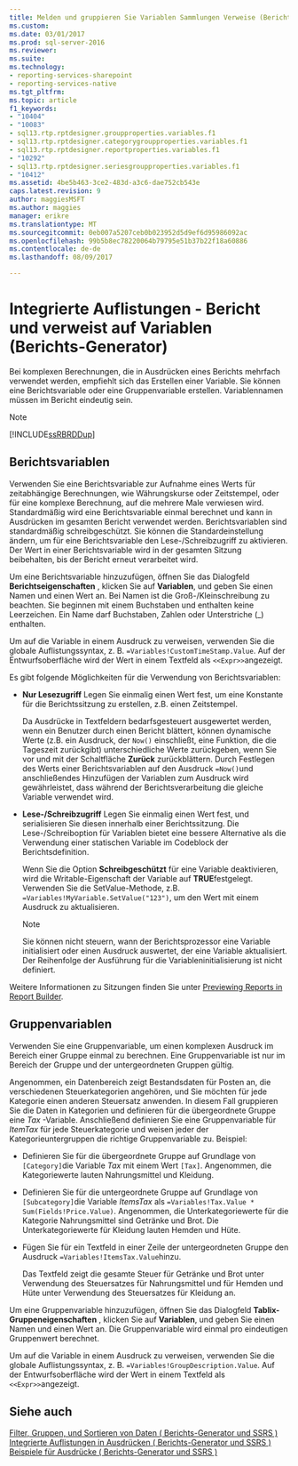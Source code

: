 ```yaml
---
title: Melden und gruppieren Sie Variablen Sammlungen Verweise (Berichts-Generator und SSRS) | Microsoft Docs
ms.custom: 
ms.date: 03/01/2017
ms.prod: sql-server-2016
ms.reviewer: 
ms.suite: 
ms.technology:
- reporting-services-sharepoint
- reporting-services-native
ms.tgt_pltfrm: 
ms.topic: article
f1_keywords:
- "10404"
- "10083"
- sql13.rtp.rptdesigner.groupproperties.variables.f1
- sql13.rtp.rptdesigner.categorygroupproperties.variables.f1
- sql13.rtp.rptdesigner.reportproperties.variables.f1
- "10292"
- sql13.rtp.rptdesigner.seriesgroupproperties.variables.f1
- "10412"
ms.assetid: 4be5b463-3ce2-483d-a3c6-dae752cb543e
caps.latest.revision: 9
author: maggiesMSFT
ms.author: maggies
manager: erikre
ms.translationtype: MT
ms.sourcegitcommit: 0eb007a5207ceb0b023952d5d9ef6d95986092ac
ms.openlocfilehash: 99b5b8ec78220064b79795e51b37b22f18a60886
ms.contentlocale: de-de
ms.lasthandoff: 08/09/2017

---
```

# <a name="built-in-collections---report-and-group-variables-references-report-builder"></a>Integrierte Auflistungen - Bericht und verweist auf Variablen (Berichts-Generator)
  Bei komplexen Berechnungen, die in Ausdrücken eines Berichts mehrfach verwendet werden, empfiehlt sich das Erstellen einer Variable. Sie können eine Berichtsvariable oder eine Gruppenvariable erstellen. Variablennamen müssen im Bericht eindeutig sein.  
  
> [!NOTE]  
>  [!INCLUDE[ssRBRDDup](../../includes/ssrbrddup-md.md)]  
  
## <a name="report-variables"></a>Berichtsvariablen  
 Verwenden Sie eine Berichtsvariable zur Aufnahme eines Werts für zeitabhängige Berechnungen, wie Währungskurse oder Zeitstempel, oder für eine komplexe Berechnung, auf die mehrere Male verwiesen wird. Standardmäßig wird eine Berichtsvariable einmal berechnet und kann in Ausdrücken im gesamten Bericht verwendet werden. Berichtsvariablen sind standardmäßig schreibgeschützt. Sie können die Standardeinstellung ändern, um für eine Berichtsvariable den Lese-/Schreibzugriff zu aktivieren. Der Wert in einer Berichtsvariable wird in der gesamten Sitzung beibehalten, bis der Bericht erneut verarbeitet wird.  
  
 Um eine Berichtsvariable hinzuzufügen, öffnen Sie das Dialogfeld **Berichtseigenschaften** , klicken Sie auf **Variablen**, und geben Sie einen Namen und einen Wert an. Bei Namen ist die Groß-/Kleinschreibung zu beachten. Sie beginnen mit einem Buchstaben und enthalten keine Leerzeichen. Ein Name darf Buchstaben, Zahlen oder Unterstriche (_) enthalten.  
  
 Um auf die Variable in einem Ausdruck zu verweisen, verwenden Sie die globale Auflistungssyntax, z. B. `=Variables!CustomTimeStamp.Value`. Auf der Entwurfsoberfläche wird der Wert in einem Textfeld als `<<Expr>>`angezeigt.  
  
 Es gibt folgende Möglichkeiten für die Verwendung von Berichtsvariablen:  
  
-   **Nur Lesezugriff** Legen Sie einmalig einen Wert fest, um eine Konstante für die Berichtssitzung zu erstellen, z.B. einen Zeitstempel.  
  
     Da Ausdrücke in Textfeldern bedarfsgesteuert ausgewertet werden, wenn ein Benutzer durch einen Bericht blättert, können dynamische Werte (z.B. ein Ausdruck, der `Now()` einschließt, eine Funktion, die die Tageszeit zurückgibt) unterschiedliche Werte zurückgeben, wenn Sie vor und mit der Schaltfläche **Zurück** zurückblättern. Durch Festlegen des Werts einer Berichtsvariablen auf den Ausdruck `=Now()`und anschließendes Hinzufügen der Variablen zum Ausdruck wird gewährleistet, dass während der Berichtsverarbeitung die gleiche Variable verwendet wird.  
  
-   **Lese-/Schreibzugriff** Legen Sie einmalig einen Wert fest, und serialisieren Sie diesen innerhalb einer Berichtssitzung. Die Lese-/Schreiboption für Variablen bietet eine bessere Alternative als die Verwendung einer statischen Variable im Codeblock der Berichtsdefinition.  
  
     Wenn Sie die Option **Schreibgeschützt** für eine Variable deaktivieren, wird die Writable-Eigenschaft der Variable auf **TRUE**festgelegt. Verwenden Sie die SetValue-Methode, z.B. `=Variables!MyVariable.SetValue("123")`, um den Wert mit einem Ausdruck zu aktualisieren.  
  
    > [!NOTE]  
    >  Sie können nicht steuern, wann der Berichtsprozessor eine Variable initialisiert oder einen Ausdruck auswertet, der eine Variable aktualisiert. Der Reihenfolge der Ausführung für die Variableninitialisierung ist nicht definiert.  
  
 Weitere Informationen zu Sitzungen finden Sie unter [Previewing Reports in Report Builder](../../reporting-services/report-builder/previewing-reports-in-report-builder.md).  
  
## <a name="group-variables"></a>Gruppenvariablen  
 Verwenden Sie eine Gruppenvariable, um einen komplexen Ausdruck im Bereich einer Gruppe einmal zu berechnen. Eine Gruppenvariable ist nur im Bereich der Gruppe und der untergeordneten Gruppen gültig.  
  
 Angenommen, ein Datenbereich zeigt Bestandsdaten für Posten an, die verschiedenen Steuerkategorien angehören, und Sie möchten für jede Kategorie einen anderen Steuersatz anwenden. In diesem Fall gruppieren Sie die Daten in Kategorien und definieren für die übergeordnete Gruppe eine *Tax* -Variable. Anschließend definieren Sie eine Gruppenvariable für *ItemTax* für jede Steuerkategorie und weisen jeder der Kategorieuntergruppen die richtige Gruppenvariable zu. Beispiel:  
  
-   Definieren Sie für die übergeordnete Gruppe auf Grundlage von `[Category]`die Variable *Tax* mit einem Wert `[Tax]`. Angenommen, die Kategoriewerte lauten Nahrungsmittel und Kleidung.  
  
-   Definieren Sie für die untergeordnete Gruppe auf Grundlage von `[Subcategory]`die Variable *ItemsTax* als `=Variables!Tax.Value * Sum(Fields!Price.Value)`. Angenommen, die Unterkategoriewerte für die Kategorie Nahrungsmittel sind Getränke und Brot. Die Unterkategoriewerte für Kleidung lauten Hemden und Hüte.  
  
-   Fügen Sie für ein Textfeld in einer Zeile der untergeordneten Gruppe den Ausdruck `=Variables!ItemsTax.Value`hinzu.  
  
     Das Textfeld zeigt die gesamte Steuer für Getränke und Brot unter Verwendung des Steuersatzes für Nahrungsmittel und für Hemden und Hüte unter Verwendung des Steuersatzes für Kleidung an.  
  
 Um eine Gruppenvariable hinzuzufügen, öffnen Sie das Dialogfeld **Tablix-Gruppeneigenschaften** , klicken Sie auf **Variablen**, und geben Sie einen Namen und einen Wert an. Die Gruppenvariable wird einmal pro eindeutigen Gruppenwert berechnet.  
  
 Um auf die Variable in einem Ausdruck zu verweisen, verwenden Sie die globale Auflistungssyntax, z. B. `=Variables!GroupDescription.Value`. Auf der Entwurfsoberfläche wird der Wert in einem Textfeld als `<<Expr>>`angezeigt.  
  
## <a name="see-also"></a>Siehe auch  
 [Filter, Gruppen, und Sortieren von Daten &#40; Berichts-Generator und SSRS &#41;](../../reporting-services/report-design/filter-group-and-sort-data-report-builder-and-ssrs.md)   
 [Integrierte Auflistungen in Ausdrücken &#40; Berichts-Generator und SSRS &#41;](../../reporting-services/report-design/built-in-collections-in-expressions-report-builder.md)   
 [Beispiele für Ausdrücke &#40; Berichts-Generator und SSRS &#41;](../../reporting-services/report-design/expression-examples-report-builder-and-ssrs.md)  
  
  
